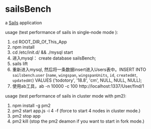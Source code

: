 # sailsBench

a [Sails](http://sailsjs.org) application

usage (test performance of sails in single-node mode ):

1. cd ROOT_DIR_Of_This_App
2. npm install
3. cd /etc/init.d/ && ./mysql start
4. 进入mysql： create database sailsBench;  
5. sails lift
6. 重新进入mysql, 然后将一条数据insert进入Users表中。INSERT INTO `sailsbench`.`user` (`name`, `wingspan`, `wingspanUnits`, `id`, `createdAt`, `updatedAt`) VALUES ('todotory', '18.8', 'cm', NULL, NULL, NULL);
7. 使用ab工具，ab -n 10000 -c 100 http://localhost:1337/User/find/1

usage (test performance of sails in cluster mode with pm2):
1. npm install -g pm2
2. pm2 start app.js -i 4 -f  (force to start 4 nodes in cluster mode.)
3. pm2 stop app
4. pm2 kill (stop the pm2 deamon if you want to start in fork mode.)
